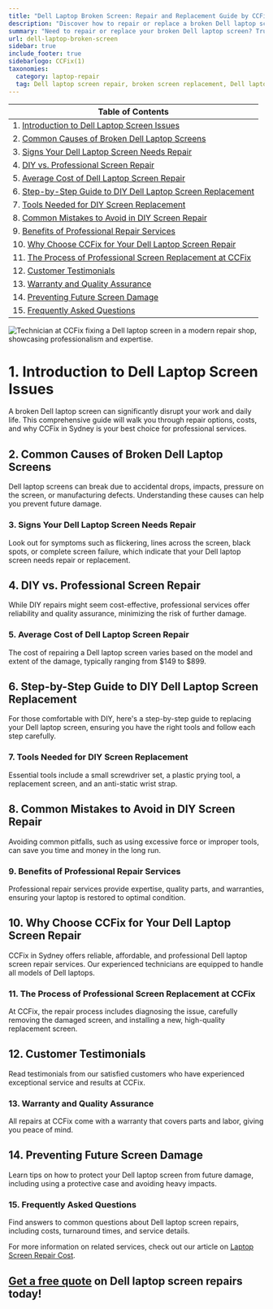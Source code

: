 ```yaml
---
title: "Dell Laptop Broken Screen: Repair and Replacement Guide by CCFix"
description: "Discover how to repair or replace a broken Dell laptop screen with professional services from CCFix in Sydney. Get expert tips, cost estimates, and free quotes for your Dell laptop screen repair needs."
summary: "Need to repair or replace your broken Dell laptop screen? Trust CCFix in Sydney for professional services. Get expert tips, cost estimates, and a free quote today!"
url: dell-laptop-broken-screen
sidebar: true
include_footer: true
sidebarlogo: CCFix(1)
taxonomies:
  category: laptop-repair
  tag: Dell laptop screen repair, broken screen replacement, Dell laptop repair, Sydney
---
```


| **Table of Contents**                                               |
|---------------------------------------------------------------------|
| 1. [Introduction to Dell Laptop Screen Issues](#1-introduction-to-dell-laptop-screen-issues) |
| 2. [Common Causes of Broken Dell Laptop Screens](#2-common-causes-of-broken-dell-laptop-screens) |
| 3. [Signs Your Dell Laptop Screen Needs Repair](#3-signs-your-dell-laptop-screen-needs-repair) |
| 4. [DIY vs. Professional Screen Repair](#4-diy-vs-professional-screen-repair) |
| 5. [Average Cost of Dell Laptop Screen Repair](#5-average-cost-of-dell-laptop-screen-repair) |
| 6. [Step-by-Step Guide to DIY Dell Laptop Screen Replacement](#6-step-by-step-guide-to-diy-dell-laptop-screen-replacement) |
| 7. [Tools Needed for DIY Screen Replacement](#7-tools-needed-for-diy-screen-replacement) |
| 8. [Common Mistakes to Avoid in DIY Screen Repair](#8-common-mistakes-to-avoid-in-diy-screen-repair) |
| 9. [Benefits of Professional Repair Services](#9-benefits-of-professional-repair-services) |
| 10. [Why Choose CCFix for Your Dell Laptop Screen Repair](#10-why-choose-ccfix-for-your-dell-laptop-screen-repair) |
| 11. [The Process of Professional Screen Replacement at CCFix](#11-the-process-of-professional-screen-replacement-at-ccfix) |
| 12. [Customer Testimonials](#12-customer-testimonials) |
| 13. [Warranty and Quality Assurance](#13-warranty-and-quality-assurance) |
| 14. [Preventing Future Screen Damage](#14-preventing-future-screen-damage) |
| 15. [Frequently Asked Questions](#15-frequently-asked-questions) |

![Technician at CCFix fixing a Dell laptop screen in a modern repair shop, showcasing professionalism and expertise.](/images/dell-laptop-broken-screen.webp "CCFix technician fixing a Dell laptop screen, highlighting expert repair services in a professional environment.")

# **1. Introduction to Dell Laptop Screen Issues**
A broken Dell laptop screen can significantly disrupt your work and daily life. This comprehensive guide will walk you through repair options, costs, and why CCFix in Sydney is your best choice for professional services.

## **2. Common Causes of Broken Dell Laptop Screens**
Dell laptop screens can break due to accidental drops, impacts, pressure on the screen, or manufacturing defects. Understanding these causes can help you prevent future damage.

### **3. Signs Your Dell Laptop Screen Needs Repair**
Look out for symptoms such as flickering, lines across the screen, black spots, or complete screen failure, which indicate that your Dell laptop screen needs repair or replacement.

## **4. DIY vs. Professional Screen Repair**
While DIY repairs might seem cost-effective, professional services offer reliability and quality assurance, minimizing the risk of further damage.

### **5. Average Cost of Dell Laptop Screen Repair**
The cost of repairing a Dell laptop screen varies based on the model and extent of the damage, typically ranging from $149 to $899.

## **6. Step-by-Step Guide to DIY Dell Laptop Screen Replacement**
For those comfortable with DIY, here's a step-by-step guide to replacing your Dell laptop screen, ensuring you have the right tools and follow each step carefully.

### **7. Tools Needed for DIY Screen Replacement**
Essential tools include a small screwdriver set, a plastic prying tool, a replacement screen, and an anti-static wrist strap.

## **8. Common Mistakes to Avoid in DIY Screen Repair**
Avoiding common pitfalls, such as using excessive force or improper tools, can save you time and money in the long run.

### **9. Benefits of Professional Repair Services**
Professional repair services provide expertise, quality parts, and warranties, ensuring your laptop is restored to optimal condition.

## **10. Why Choose CCFix for Your Dell Laptop Screen Repair**
CCFix in Sydney offers reliable, affordable, and professional Dell laptop screen repair services. Our experienced technicians are equipped to handle all models of Dell laptops.

### **11. The Process of Professional Screen Replacement at CCFix**
At CCFix, the repair process includes diagnosing the issue, carefully removing the damaged screen, and installing a new, high-quality replacement screen.

## **12. Customer Testimonials**
Read testimonials from our satisfied customers who have experienced exceptional service and results at CCFix.

### **13. Warranty and Quality Assurance**
All repairs at CCFix come with a warranty that covers parts and labor, giving you peace of mind.

## **14. Preventing Future Screen Damage**
Learn tips on how to protect your Dell laptop screen from future damage, including using a protective case and avoiding heavy impacts.

### **15. Frequently Asked Questions**
Find answers to common questions about Dell laptop screen repairs, including costs, turnaround times, and service details.


For more information on related services, check out our article on [Laptop Screen Repair Cost](https://ccfix.com.au/laptop-screen-repair-cost).

## [Get a free quote](https://form.jotform.com/241402975332857) on Dell laptop screen repairs today!
